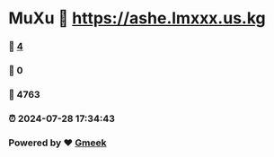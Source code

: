 # MuXu :link: https://ashe.lmxxx.us.kg 
### :page_facing_up: [4](https://ashe.lmxxx.us.kg/tag.html) 
### :speech_balloon: 0 
### :hibiscus: 4763 
### :alarm_clock: 2024-07-28 17:34:43 
### Powered by :heart: [Gmeek](https://github.com/Meekdai/Gmeek)
